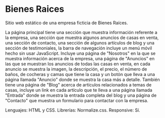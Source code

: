 # Bienes Raices
Sitio web estático de una empresa ficticia de Bienes Raíces.

La página principal tiene una sección que muestra información referente a la empresa, una sección que muestra algunos anuncios de casas en venta, una sección de contacto, una sección de algunos artículos de blog y una sección de testimoniales, la barra de navegación incluye un menú móvil hecho sin usar JavaScript. Incluye una página de "Nosotros" en la que se muestra información acerca de la empresa, una página de "Anuncios" en las que se muestran los anuncios de todas las casas en venta, en cada anuncio se muestra la imagen, la descripción, el precio, el número de baños, de cocheras y camas que tiene la casa y un botón que lleva a una página llamada "Anuncio" donde se muestra la casa más a detalle. También tiene una página de "Blog" acerca de artículos relacionados a temas de casas, incluye un link en cada artículo que te lleva a una página llamada "Entrada" donde se muestra la entrada completa del blog y una página de "Contacto" que muestra un formulario para contactar con la empresa.

Lenguajes: HTML y CSS.
Librerías: Normalize.css.
Responsive: Sí.
